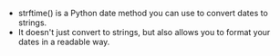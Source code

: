 - strftime() is a Python date method you can use to convert dates to strings.
- It doesn't just convert to strings, but also allows you to format your dates in a readable way.
